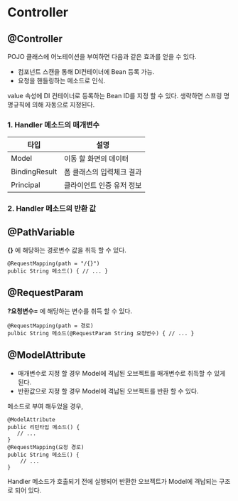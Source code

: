 # Controller

## @Controller
POJO 클래스에 어노테이션을 부여하면 다음과 같은 효과를 얻을 수 있다.
- 컴포넌트 스캔을 통해 DI컨테이너에 Bean 등록 가능.
- 요청을 핸들링하는 메소드로 인식.

value 속성에 DI 컨테이너로 등록하는 Bean ID를 지정 할 수 있다.
생략하면 스프링 명명규칙에 의해 자동으로 지정된다.

### 1. Handler 메소드의 매개변수
|타입|설명|
|---|---|
|Model|이동 할 화면의 데이터|
|BindingResult|폼 클래스의 입력체크 결과|
|Principal|클라이언트 인증 유저 정보|

### 2. Handler 메소드의 반환 값


## @PathVariable
**{}** 에 해당하는 경로변수 값을 취득 할 수 있다.
```
@RequestMapping(path = "/{}")
public String 메소드() { // ... }
```
## @RequestParam
**?요청변수=** 에 해당하는 변수를 취득 할 수 있다.

```
@RequestMapping(path = 경로)
pulbic String 메소드(@RequestParam String 요청변수) { // ... }
```

## @ModelAttribute
- 매개변수로 지정 할 경우 Model에 격납된 오브젝트를 매개변수로 취득할 수 있게 된다.
- 반환값으로 지정 할 경우 Model에 격납된 오브젝트를 반환 할 수 있다.

메소드로 부여 해두었을 경우,
```
@ModelAttribute
public 리턴타입 메소드() {
   // ... 
}
@RequestMapping(요청 경로)
public String 메소드() {
    // ...
}
```
Handler 메소드가 호출되기 전에 실행되어 반환한 오브젝트가 Model에 격납되는 구조로 되어 있다.
